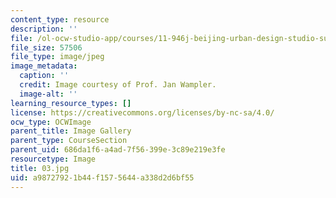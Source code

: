 ```yaml
---
content_type: resource
description: ''
file: /ol-ocw-studio-app/courses/11-946j-beijing-urban-design-studio-summer-2004/a98727921b44f1575644a338d2d6bf55_03.jpg
file_size: 57506
file_type: image/jpeg
image_metadata:
  caption: ''
  credit: Image courtesy of Prof. Jan Wampler.
  image-alt: ''
learning_resource_types: []
license: https://creativecommons.org/licenses/by-nc-sa/4.0/
ocw_type: OCWImage
parent_title: Image Gallery
parent_type: CourseSection
parent_uid: 686da1f6-a4ad-7f56-399e-3c89e219e3fe
resourcetype: Image
title: 03.jpg
uid: a9872792-1b44-f157-5644-a338d2d6bf55
---
```

